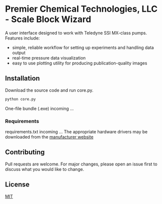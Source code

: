 # Premier Chemical Technologies, LLC  - Scale Block Wizard
A user interface designed to work with Teledyne SSI MX-class pumps.
Features include:
  * simple, reliable workflow for setting up experiments and handling data output
  * real-time pressure data visualization
  * easy to use plotting utility for producing publication-quality images

## Installation
Download the source code and run core.py.
```bash
python core.py
```
One-file bundle (.exe) incoming ...

### Requirements
requirements.txt incoming ...
The appropriate hardware drivers may be downloaded from the [manufacturer website](https://ssihplc.com/manuals/#driver-downloads)


## Contributing
Pull requests are welcome. For major changes, please open an issue first to discuss what you would like to change.


## License
[MIT](https://choosealicense.com/licenses/mit/)
